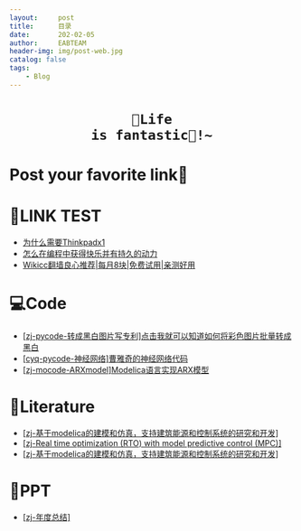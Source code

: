 ```yaml
---
layout:     post
title:      目录
date:       202-02-05
author:     EABTEAM
header-img: img/post-web.jpg
catalog: false
tags:
    - Blog
---
```

# <h1 align="center"><code>🎉Life is fantastic🥳!~</code></h1>

# Post your favorite link:rocket:
# :link:LINK TEST
* [为什么需要Thinkpadx1](https://www.zhihu.com/question/24705084/answer/918709674)
* [怎么在编程中获得快乐并有持久的动力](https://www.zhihu.com/question/339068307/answer/849583723)
* [Wikicc翻墙良心推荐|每月8块|免费试用|亲测好用](https://wikicc.ink)

# :computer:Code
* [[zj-pycode-转成黑白图片写专利]点击我就可以知道如何将彩色图片批量转成黑白](https://github.com/JIEZHUZED/ShareFile/blob/master/JPGtoBlackandwhite.py)
* [[cyq-pycode-神经网络]曹雅奇的神经网络代码](https://github.com/JIEZHUZED/ShareFile/blob/master/lstm.py)
* [[zj-mocode-ARXmodel]Modelica语言实现ARX模型](https://github.com/JIEZHUZED/ShareFile/blob/master/ARXModel.mo)

# :rainbow:Literature
* [[zj-基于modelica的建模和仿真，支持建筑能源和控制系统的研究和开发]](https://github.com/JIEZHUZED/ShareFile/blob/master/PDF/%E5%9F%BA%E4%BA%8Emodelica%E7%9A%84%E5%BB%BA%E6%A8%A1%E5%92%8C%E4%BB%BF%E7%9C%9F%EF%BC%8C%E6%94%AF%E6%8C%81%E5%BB%BA%E7%AD%91%E8%83%BD%E6%BA%90%E5%92%8C%E6%8E%A7%E5%88%B6%E7%B3%BB%E7%BB%9F%E7%9A%84%E7%A0%94%E7%A9%B6%E5%92%8C%E5%BC%80%E5%8F%91.pdf)
* [[zj-Real time optimization (RTO) with model predictive control (MPC)]](https://github.com/JIEZHUZED/ShareFile/blob/master/PDF/Real%20time%20optimization%20(RTO)%20with%20model%20predictive%20control%20(MPC).pdf)
* [[zj-基于modelica的建模和仿真，支持建筑能源和控制系统的研究和开发]](https://github.com/JIEZHUZED/ShareFile/blob/master/PDF/%E5%9F%BA%E4%BA%8Emodelica%E7%9A%84%E5%BB%BA%E6%A8%A1%E5%92%8C%E4%BB%BF%E7%9C%9F%EF%BC%8C%E6%94%AF%E6%8C%81%E5%BB%BA%E7%AD%91%E8%83%BD%E6%BA%90%E5%92%8C%E6%8E%A7%E5%88%B6%E7%B3%BB%E7%BB%9F%E7%9A%84%E7%A0%94%E7%A9%B6%E5%92%8C%E5%BC%80%E5%8F%91.pdf)

# :school:PPT
* [[zj-年度总结]](https://github.com/JIEZHUZED/ShareFile/blob/master/2020%E5%B9%B4%E5%BA%A6%E6%B1%87%E6%8A%A5%E5%8F%8A%E5%B1%95%E6%9C%9B.pptx)
